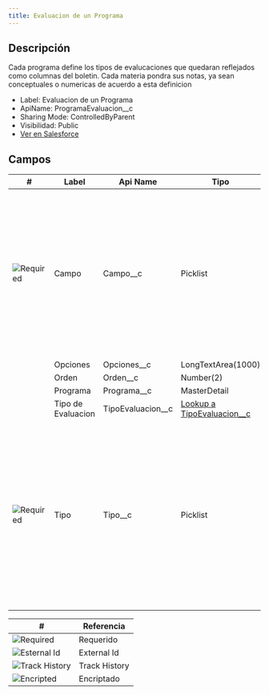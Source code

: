 ```yaml
---
title: Evaluacion de un Programa
---
```


<!-- START autogenerated -->

## Descripción

Cada programa define los tipos de evalucaciones que quedaran reflejados como columnas del boletin.
Cada materia pondra sus notas, ya sean conceptuales o numericas de acuerdo a esta definicion

- Label: Evaluacion de un Programa
- ApiName: ProgramaEvaluacion\_\_c
- Sharing Mode: ControlledByParent
- Visibilidad: Public
- [Ver en Salesforce](https://test.salesforce.com/lightning/setup/ObjectManager/lookupRedirect?lookup=entityByApiName&apiName=ProgramaEvaluacion__c)

## Campos

| #                                                      | Label              | Api Name            | Tipo                                                                         | Descripcion                                                                                                                                                                                                                                                         |
| ------------------------------------------------------ | ------------------ | ------------------- | ---------------------------------------------------------------------------- | ------------------------------------------------------------------------------------------------------------------------------------------------------------------------------------------------------------------------------------------------------------------- |
| <div class="icons">![Required](/img/lock_60.png)</div> | Campo              | Campo\_\_c          | Picklist                                                                     | <ul><li>Nota1</li><li>Nota2</li><li>Nota3</li><li>Nota4</li><li>Nota5</li><li>Conceptual1</li><li>Conceptual2</li><li>Conceptual3</li><li>Conceptual4</li><li>Conceptual5</li><li>Opcion1</li><li>Opcion2</li><li>Opcion3</li><li>Opcion4</li><li>Opcion5</li></ul> |
| <div class="icons"></div>                              | Opciones           | Opciones\_\_c       | LongTextArea(1000)                                                           | <ul></ul>                                                                                                                                                                                                                                                           |
| <div class="icons"></div>                              | Orden              | Orden\_\_c          | Number(2)                                                                    | <ul></ul>                                                                                                                                                                                                                                                           |
| <div class="icons"></div>                              | Programa           | Programa\_\_c       | MasterDetail                                                                 | <ul></ul>                                                                                                                                                                                                                                                           |
| <div class="icons"></div>                              | Tipo de Evaluacion | TipoEvaluacion\_\_c | [Lookup a TipoEvaluacion\_\_c](/docs/diccionarios/objects/TipoEvaluacion__c) | <ul></ul>                                                                                                                                                                                                                                                           |
| <div class="icons">![Required](/img/lock_60.png)</div> | Tipo               | Tipo\_\_c           | Picklist                                                                     | Las notas son valoraciones numericas del 1 al 10, mientras que las conceptuales son listas de valoraciones por ejemplo Insuficiente, Regular. Bien, Muy Bien y Excelente. <ul><li>Nota</li><li>Conceptual</li><li>Formula</li><li>Opcion</li></ul>                  |

| #                                                              | Referencia    |
| -------------------------------------------------------------- | ------------- |
| <div class="icons">![Required](/img/lock_60.png)</div>         | Requerido     |
| <div class="icons">![Esternal Id](/img/database_60.png)</div>  | External Id   |
| <div class="icons">![Track History](/img/tracker_60.png)</div> | Track History |
| <div class="icons">![Encripted](/img/password_60.png)</div>    | Encriptado    |

<!-- END autogenerated -->
